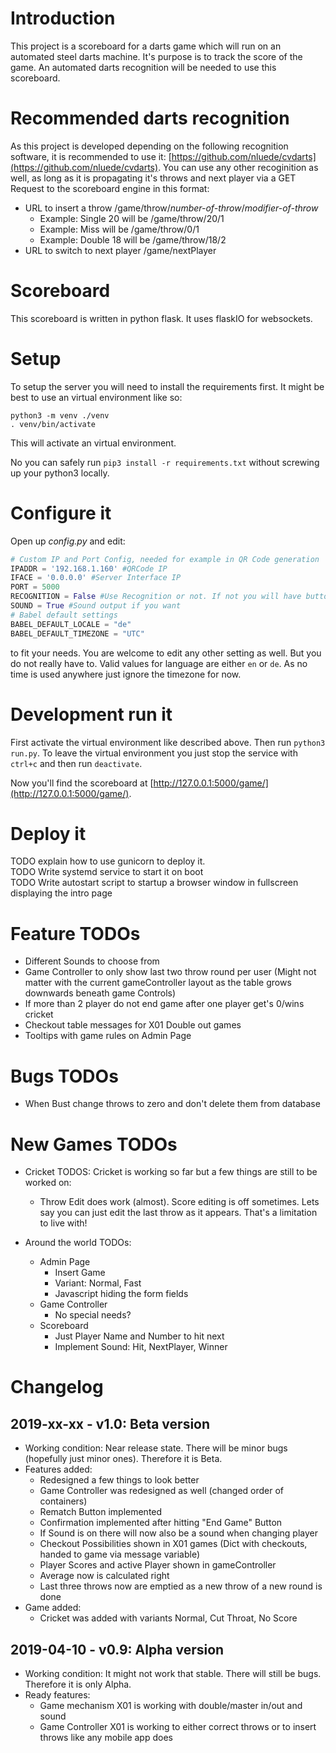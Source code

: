 # Introduction
This project is a scoreboard for a darts game which will run on an automated steel darts machine. It's purpose is to track the score of the game.
An automated darts recognition will be needed to use this scoreboard.

# Recommended darts recognition
As this project is developed depending on the following recognition software, it is recommended to use it: [https://github.com/nluede/cvdarts](https://github.com/nluede/cvdarts).
You can use any other recoginition as well, as long as it is propagating it's throws and next player via a GET Request to the scoreboard engine in this format:

- URL to insert a throw /game/throw/_number-of-throw_/_modifier-of-throw_
  - Example: Single 20 will be /game/throw/20/1
  - Example: Miss will be /game/throw/0/1
  - Example: Double 18 will be /game/throw/18/2
- URL to switch to next player /game/nextPlayer

# Scoreboard
This scoreboard is written in python flask. It uses flaskIO for websockets.

# Setup
To setup the server you will need to install the requirements first.
It might be best to use an virtual environment like so:

```
python3 -m venv ./venv
. venv/bin/activate
```

This will activate an virtual environment.

No you can safely run `pip3 install -r requirements.txt` without screwing up your python3 locally.

# Configure it

Open up _config.py_ and edit:

```python
# Custom IP and Port Config, needed for example in QR Code generation
IPADDR = '192.168.1.160' #QRCode IP
IFACE = '0.0.0.0' #Server Interface IP
PORT = 5000
RECOGNITION = False #Use Recognition or not. If not you will have buttons to insert Score in gameController
SOUND = True #Sound output if you want
# Babel default settings
BABEL_DEFAULT_LOCALE = "de"
BABEL_DEFAULT_TIMEZONE = "UTC"
```
 to fit your needs. You are welcome to edit any other setting as well. But you do not really have to. Valid values for language are either `en` or `de`. As no time is used anywhere just ignore the timezone for now.

# Development run it
First activate the virtual environment like described above. Then run `python3 run.py`.
To leave the virtual environment you just stop the service with `ctrl+c` and then run `deactivate`.

Now you'll find the scoreboard at [http://127.0.0.1:5000/game/](http://127.0.0.1:5000/game/).

# Deploy it
TODO explain how to use gunicorn to deploy it.  
TODO Write systemd service to start it on boot  
TODO Write autostart script to startup a browser window in fullscreen displaying the intro page

# Feature TODOs
- Different Sounds to choose from
- Game Controller to only show last two throw round per user (Might not matter with the current gameController layout
as the table grows downwards beneath game Controls)
- If more than 2 player do not end game after one player get's 0/wins cricket
- Checkout table messages for X01 Double out games
- Tooltips with game rules on Admin Page

# Bugs TODOs
- When Bust change throws to zero and don't delete them from database

# New Games TODOs
- Cricket TODOS:
Cricket is working so far but a few things are still to be worked on:
  - Throw Edit does work (almost). Score editing is off sometimes. Lets say you can just edit the last throw as it appears. That's a limitation to live with!

- Around the world TODOs:
  - Admin Page
    - Insert Game
    - Variant: Normal, Fast
    - Javascript hiding the form fields
  - Game Controller
    - No special needs?
  - Scoreboard
    - Just Player Name and Number to hit next
    - Implement Sound: Hit, NextPlayer, Winner

# Changelog
## 2019-xx-xx - v1.0: Beta version
- Working condition: Near release state. There will be minor bugs (hopefully just minor ones). Therefore it is Beta.
- Features added:
  - Redesigned a few things to look better
  - Game Controller was redesigned as well (changed order of containers)
  - Rematch Button implemented
  - Confirmation implemented after hitting "End Game" Button
  - If Sound is on there will now also be a sound when changing player
  - Checkout Possibilities shown in X01 games (Dict with checkouts, handed to game via message variable)
  - Player Scores and active Player shown in gameController
  - Average now is calculated right
  - Last three throws now are emptied as a new throw of a new round is done
- Game added:
  - Cricket was added with variants Normal, Cut Throat, No Score
  
## 2019-04-10 - v0.9: Alpha version
- Working condition: It might not work that stable. There will still be bugs. Therefore it is only Alpha.
- Ready features:
  - Game mechanism X01 is working with double/master in/out and sound
  - Game Controller X01 is working to either correct throws or to insert throws like any mobile app does

